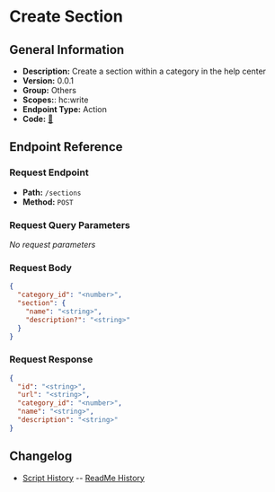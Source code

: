 # Create Section

## General Information

- **Description:** Create a section within a category in the help center
- **Version:** 0.0.1
- **Group:** Others
- **Scopes:**: hc:write
- **Endpoint Type:** Action
- **Code:** [🔗](https://github.com/NangoHQ/integration-templates/tree/main/integrations/zendesk/actions/create-section.ts)

## Endpoint Reference

### Request Endpoint

- **Path:** `/sections`
- **Method:** `POST`

### Request Query Parameters

_No request parameters_

### Request Body

```json
{
  "category_id": "<number>",
  "section": {
    "name": "<string>",
    "description?": "<string>"
  }
}
```

### Request Response

```json
{
  "id": "<string>",
  "url": "<string>",
  "category_id": "<number>",
  "name": "<string>",
  "description": "<string>"
}
```

## Changelog

- [Script History](https://github.com/NangoHQ/integration-templates/commits/main/integrations/zendesk/actions/create-section.ts)
-- [ReadMe History](https://github.com/NangoHQ/integration-templates/commits/main/integrations/zendesk/actions/create-section.md)
